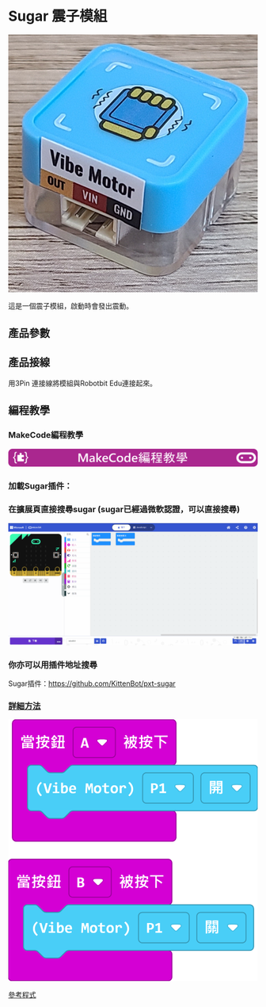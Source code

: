 # Sugar 震子模組

![](./images/vibe.jpg)

這是一個震子模組，啟動時會發出震動。

## 產品參數

## 產品接線

用3Pin 連接線將模組與Robotbit Edu連接起來。

## 編程教學

### MakeCode編程教學

![](../PWmodules/images/mcbanner.png)

### 加載Sugar插件：

### 在擴展頁直接搜尋sugar (sugar已經過微軟認證，可以直接搜尋)

![](./images/sugar_search.gif)

### 你亦可以用插件地址搜尋

Sugar插件：https://github.com/KittenBot/pxt-sugar

### [詳細方法](../../Makecode/powerBrickMC)

![](./images/vibe_code_mc.png)

[參考程式](https://makecode.microbit.org/_M5z25r6t78FF)
